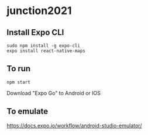 # junction2021

## Install Expo CLI
```
sudo npm install -g expo-cli
expo install react-native-maps
```

## To run
```
npm start 
```

Download "Expo Go" to Android or IOS

## To emulate
https://docs.expo.io/workflow/android-studio-emulator/
